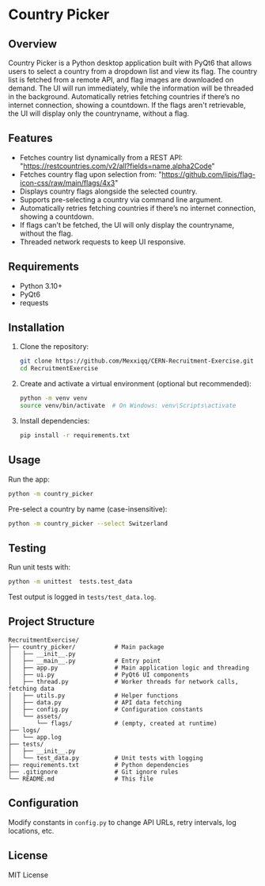 # Country Picker

## Overview

Country Picker is a Python desktop application built with PyQt6 that allows users to select a country from a dropdown list and view its flag. The country list is fetched from a remote API, and flag images are downloaded on demand. The UI will run immediately, while the information will be threaded in the background. 
Automatically retries fetching countries if there’s no internet connection, showing a countdown. If the flags aren't retrievable, the UI will display only the countryname, without a flag.

## Features

* Fetches country list dynamically from a REST API: "https://restcountries.com/v2/all?fields=name,alpha2Code"
* Fetches country flag upon selection from: "https://github.com/lipis/flag-icon-css/raw/main/flags/4x3"
* Displays country flags alongside the selected country.
* Supports pre-selecting a country via command line argument.
* Automatically retries fetching countries if there’s no internet connection, showing a countdown. 
* If flags can't be fetched, the UI will only display the countryname, without the flag.
* Threaded network requests to keep UI responsive.

## Requirements

* Python 3.10+
* PyQt6
* requests

## Installation

1. Clone the repository:

   ```bash
   git clone https://github.com/Mexxiqq/CERN-Recruitment-Exercise.git
   cd RecruitmentExercise
   ```

2. Create and activate a virtual environment (optional but recommended):

   ```bash
   python -m venv venv
   source venv/bin/activate  # On Windows: venv\Scripts\activate
   ```

3. Install dependencies:

   ```bash
   pip install -r requirements.txt
   ```

## Usage

Run the app:

```bash
python -m country_picker
```

Pre-select a country by name (case-insensitive):

```bash
python -m country_picker --select Switzerland
```

## Testing

Run unit tests with:

```bash
python -m unittest  tests.test_data
```

Test output is logged in `tests/test_data.log`.

## Project Structure

```
RecruitmentExercise/
├── country_picker/           # Main package
│   ├── __init__.py
│   ├── __main__.py           # Entry point
│   ├── app.py                # Main application logic and threading
│   ├── ui.py                 # PyQt6 UI components
│   ├── thread.py             # Worker threads for network calls, fetching data
│   ├── utils.py              # Helper functions
│   ├── data.py               # API data fetching
│   ├── config.py             # Configuration constants
│   └── assets/
│       └── flags/            # (empty, created at runtime)
├── logs/
│   └── app.log               
├── tests/                    
│   ├── __init__.py
│   └── test_data.py          # Unit tests with logging
├── requirements.txt          # Python dependencies
├── .gitignore                # Git ignore rules
└── README.md                 # This file

```

## Configuration

Modify constants in `config.py` to change API URLs, retry intervals, log locations, etc.

## License

MIT License

